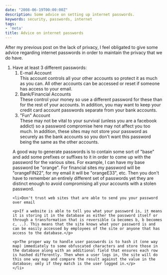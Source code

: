 ```yaml
---
date: "2008-06-19T00:00:00Z"
description: Some advice on setting up internet passwords.
keywords: security, passwords, internet
tags:
- 'meta'
title: Advice on internet passwords
---
```

<p>After my previous post on the lack of privacy, I feel obligated to give some advice regarding internet passwords in order to maintain the privacy that we do have.</p>

<ol>
    <li>Have at least 3 different passwords:
    <ol>
    	<li>E-mail Account</li>
        This account controls all your other accounts so protect it as much as you can. All other accounts can be accessed or reset if someone has access to your email.
    	<li>Bank/Financial Accounts</li>
        These control your money so use a different password for these than for the rest of your accounts. In addition, you may want to keep your credit card account passwords separate from your bank accounts.
    	<li>"Fun" Account</li>
        These may not be vital to your survival (unless you are a facebook addict) so a password compromise here may not affect you too much. In addition, these sites may not store your password as securely as the bank accounts so you don't want this password being the same as the other accounts.
    </ol>
    <p>A good way to generate passwords is to contain some sort of "base" and add some prefixes or suffixes to it in order to come up with the password for the various sites. For example, I can have my base password be "orange". For financial sites my password will be "orangeFIN22", for my email it will be "orangeE33", etc. Then you don't have to remember an entirely different set of passwords yet they are distinct enough to avoid compromising all your accounts with a stolen password.</p>
    </li>

    <li>Don't trust web sites that are able to send you your password over email

    <p>If a website is able to tell you what your password is, it means it is storing it in the database as either the password itself or through a transformation that is reversible (a becomes b, b becomes c, ..). This means that the site knows what your password is and can be easily accessed by employees of the site or anyone that has access to the database.</p>

    <p>The proper way to handle user passwords is to hash it (one way map) immediately to some obfuscated characters and store those in the database along with an additional field that ensures each row is hashed differently. Then when a user logs in, the site will do this one way map and compare the result against the value in the database; omly if they match is the user logged in.</p>
    </li>
</ol>
